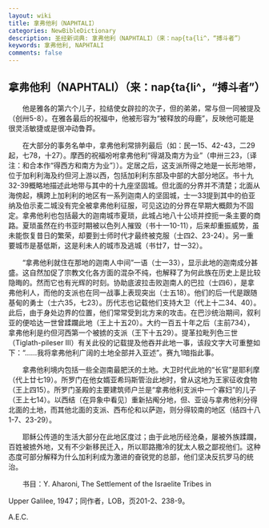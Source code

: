```yaml
---
layout: wiki
title: 拿弗他利（NAPHTALI）
categories: NewBibleDictionary
description: 圣经新词典: 拿弗他利（NAPHTALI）（来：nap{ta{li^，“搏斗者”）
keywords: 拿弗他利, NAPHTALI
comments: false
---
```


## 拿弗他利（NAPHTALI）（来：nap{ta{li^，“搏斗者”）

　　他是雅各的第六个儿子，拉结使女辟拉的次子，但的弟弟，常与但一同被提及（创卅5-8）。在雅各最后的祝福中，他被形容为“被释放的母鹿”，反映他可能是很灵活敏捷或是很冲动鲁莽。

　　在大部分的事务名单中，拿弗他利常排列最后（如：民一15、42-43，二29起，七78，十27）。摩西的祝福吩咐拿弗他利“得湖及南方为业”（申卅三23，〔译注：和合本作“得西方和南方为业”〕）。定居之后，这支派所得之地是一长形地带，位于加利利海及约但河上游以西，包括加利利东部及中部的大部分地区。书十九32-39概略地描述此地带与其中的十九座坚固城。但北面的分界并不清楚；北面从海傍起，横跨上加利利的地区有一系列迦南人的坚固城，士一33提到其中的伯亚纳及伯示麦二城没有完全被拿弗他利征服，可见这边的分界在早期大概颇为不固定。拿弗他利也包括最大的迦南城市夏琐，此城占地八十公顷并控扼一条主要的商路。夏琐虽然在约书亚时期被以色列人摧毁（书十一10-11），后来却重振威势，虽未能恢复昔日的繁荣，却要到士师时代才最终被克服（士四2、23-24）。另一重要城市是基低斯，这是利未人的城市及逃城（书廿7，廿一32）。

　　“拿弗他利就住在那地的迦南人中间”一语（士一33），显示此地的迦南成分甚盛。这自然加促了宗教文化各方面的混杂不纯，也解释了为何此族在历史上是比较隐晦的。然而它也有光辉的时刻。协助底波拉击败迦南人的巴拉（士四6），是拿弗他利人，而他的支派也在同一战事上表现突出（士五18）。他们的后一代是跟随基甸的勇士（士六35，七23）。历代志也记载他们支持大卫（代上十二34、40）。此后，由于身处边界的位置，他们常常受到北方来的攻击。在巴沙统治期间，叙利亚的便哈达一世曾蹂躝此地（王上十五20）。大约一百五十年之后（主前734），拿弗他利是约但河西第一个被掳的支派（王下十五29）。提革拉毗列色三世（Tiglath-pileser III）有关此役的记载提及他吞并此地一事，该段文字大可重整如下：“……我将拿弗他利广阔的土地全部并入亚述”。赛九1暗指此事。

　　拿弗他利境内包括一些全迦南最肥沃的土地。大卫时代此地的“长官”是耶利摩（代上廿七19）。所罗门在他女婿亚希玛斯管治此地时，曾从这地为王家征收食物（王上四15）。所罗门圣殿的主要建筑师户兰是“拿弗他利支派中一个寡妇”的儿子（王上七14）。以西结〔在异象中看见〕重新拈阄分地，但、亚设与拿弗他利分得北面的土地，而其他北面的支派、西布伦和以萨迦，则分得较南的地区（结四十八1-7、23-29）。

　　耶稣公传道的生活大部分在此地区度过；由于此地历经沧桑，屡被外族蹂躝，百姓被掳外地，又有不少新移民迁入，所以耶路撒冷的犹太人极之鄙视他们。这种态度可部分解释为什么加利利成为激进的奋锐党的总部，他们坚决反抗罗马的统治。

　　书目：Y. Aharoni, The Settlement of the Israelite Tribes in

Upper Galilee, 1947；同作者，LOB，页201-2、238-9。

A.E.C.








